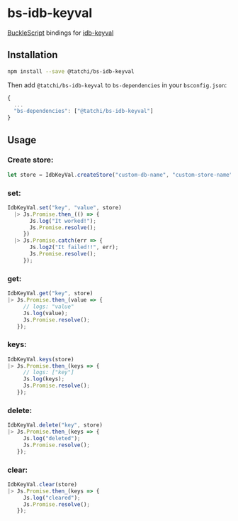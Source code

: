 # bs-idb-keyval

[BuckleScript](https://github.com/bucklescript/bucklescript) bindings for [idb-keyval](https://github.com/jakearchibald/idb-keyval)

## Installation

```sh
npm install --save @tatchi/bs-idb-keyval
```

Then add `@tatchi/bs-idb-keyval` to `bs-dependencies` in your `bsconfig.json`:
```js
{
  ...
  "bs-dependencies": ["@tatchi/bs-idb-keyval"]
}
```

## Usage

### Create store:

```js
let store = IdbKeyVal.createStore("custom-db-name", "custom-store-name");
```

### set:

```js
IdbKeyVal.set("key", "value", store)
  |> Js.Promise.then_(() => {
       Js.log("It worked!");
       Js.Promise.resolve();
     })
  |> Js.Promise.catch(err => {
       Js.log2("It failed!!", err);
       Js.Promise.resolve();
     });
```

### get:

```js
IdbKeyVal.get("key", store)
|> Js.Promise.then_(value => {
     // logs: "value"
     Js.log(value);
     Js.Promise.resolve();
   });
```

### keys:

```js
IdbKeyVal.keys(store)
|> Js.Promise.then_(keys => {
     // logs: ["key"]
     Js.log(keys);
     Js.Promise.resolve();
   });
```

### delete:

```js
IdbKeyVal.delete("key", store)
|> Js.Promise.then_(keys => {
     Js.log("deleted");
     Js.Promise.resolve();
   });
```

### clear:

```js
IdbKeyVal.clear(store)
|> Js.Promise.then_(keys => {
     Js.log("cleared");
     Js.Promise.resolve();
   });
```

